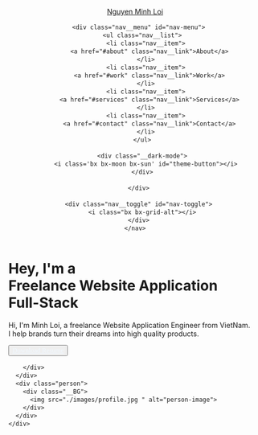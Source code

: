 <html lang="en">

<head>
  <meta charset="UTF-8" />
  <meta http-equiv="X-UA-Compatible" content="IE=edge" />
  <meta name="viewport" content="width=device-width, initial-scale=1.0" />
  <!-- ============ BOX-ICONS============ -->
  <link href="https://unpkg.com/boxicons@2.0.9/css/boxicons.min.css" rel="stylesheet" />
  <!-- =========== CSS ============= -->
  <link rel="stylesheet" href="./css/styles.css" />
  <title>Personal Portfolio</title>
</head>

<body>
  <!-- ========= HEADER ==========  -->
  <header class="l-header" id="header">
    <nav class="nav bd-container">
      <a href="https://www.facebook.com/minhloi127893/" class="nav__logo">
        <p>Nguyen Minh Loi</p>
        <!-- <img src="./images/logo.png " width="75%"  alt="logo-image"> -->
      </a>

      <div class="nav__menu" id="nav-menu">
        <ul class="nav__list">
          <li class="nav__item">
            <a href="#about" class="nav__link">About</a>
          </li>
          <li class="nav__item">
            <a href="#work" class="nav__link">Work</a>
          </li>
          <li class="nav__item">
            <a href="#services" class="nav__link">Services</a>
          </li>
          <li class="nav__item">
            <a href="#contact" class="nav__link">Contact</a>
          </li>
        </ul>

        <div class="__dark-mode">
          <i class='bx bx-moon bx-sun' id="theme-button"></i>
        </div>

      </div>

      <div class="nav__toggle" id="nav-toggle">
        <i class="bx bx-grid-alt"></i>
      </div>
    </nav>
  </header>

  <!-- ========= SECTION ======== -->

  <main class="container">
    <div class="content">
      <div class="text">
        <h1>
          Hey, I'm a <br />
          Freelance <span>Website Application</span> <br />
          Full-Stack
        </h1>
        <p>
          Hi, I'm Minh Loi, a freelance Website Application Engineer from VietNam. <br />
          I help brands turn their dreams into high quality products.
        </p>
        <div class="field">
          <label>
            <button style="margin-left: 0;"><a style="font-family: Poppins; color: aliceblue;"
                href="./Resume_minhloi127893@gmail.com.pdf">Download Resume</a></button>
          </label>
          </br>

        </div>
      </div>
      <div class="person">
        <div class="__BG">
          <img src="./images/profile.jpg " alt="person-image">
        </div>
      </div>
    </div>
  </main>

  <!-- ============ JAVASCRIPT ===========  -->

  <script src="./js/app.js"></script>
</body>

</html>
